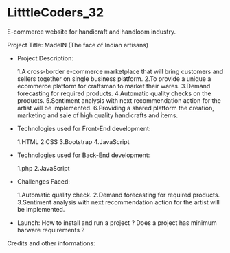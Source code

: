 # LitttleCoders_32
E-commerce website for handicraft and handloom industry.

Project Title: MadeIN (The face of Indian artisans)

- Project Description:

  1.A cross-border e-commerce marketplace that will bring customers and sellers together on single business platform.
  2.To provide a unique a ecommerce platform for craftsman to market their wares.
  3.Demand forecasting for required products.
  4.Automatic quality checks on the products.
  5.Sentiment analysis with next recommendation action for the artist will be implemented.
  6.Providing a shared platform the creation, marketing and sale of high quality handicrafts and items.

- Technologies used for Front-End development:

  1.HTML
  2.CSS
  3.Bootstrap
  4.JavaScript

- Technologies used for Back-End development: 

  1.php 
  2.JavaScript

- Challenges Faced:

  1.Automatic quality check.
  2.Demand forecasting for required products.
  3.Sentiment analysis with next recommendation action for the artist will be implemented.
 
- Launch:
  How to install and run a project ? 
  Does a project has minimum harware requirements ?
 

Credits and other informations:
